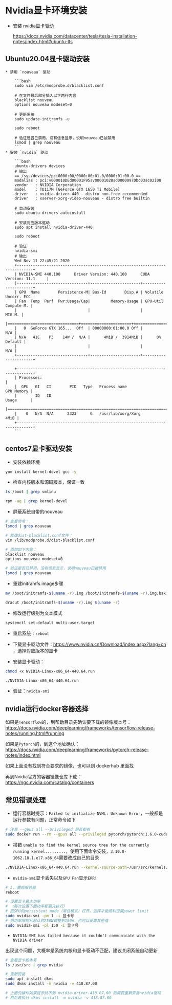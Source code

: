 # Nvidia显卡环境安装

* 安装 [nvidia显卡驱动](https://docs.aws.amazon.com/AWSEC2/latest/UserGuide/install-nvidia-driver.html)

    https://docs.nvidia.com/datacenter/tesla/tesla-installation-notes/index.html#ubuntu-lts

## Ubuntu20.04显卡驱动安装

    * 禁用 `nouveau` 驱动

        ```bash
        sudo vim /etc/modprobe.d/blacklist.conf

        # 在文件最后部分插入以下两行内容
        blacklist nouveau
        options nouveau modeset=0

        # 更新系统
        sudo update-initramfs -u

        sudo reboot

        # 验证是否已禁用，没有信息显示，说明nouveau已被禁用
        lsmod | grep nouveau
        ```
    * 安装 `nvidia` 驱动

        ```bash
        ubuntu-drivers devices
        # 输出
        == /sys/devices/pci0000:00/0000:00:01.0/0000:01:00.0 ==
        modalias : pci:v000010DEd00001F95sv00001028sd0000097Dbc03sc02i00
        vendor   : NVIDIA Corporation
        model    : TU117M [GeForce GTX 1650 Ti Mobile]
        driver   : nvidia-driver-440 - distro non-free recommended
        driver   : xserver-xorg-video-nouveau - distro free builtin

        # 自动安装
        sudo ubuntu-drivers autoinstall

        # 安装对应版本驱动
        sudo apt install nvidia-driver-440

        sudo reboot

        # 验证
        nvidia-smi
        # 输出
        Wed Nov 11 22:45:21 2020
        +-----------------------------------------------------------------------------+
        | NVIDIA-SMI 440.100      Driver Version: 440.100      CUDA Version: 11.1     |
        |-------------------------------+----------------------+----------------------+
        | GPU  Name        Persistence-M| Bus-Id        Disp.A | Volatile Uncorr. ECC |
        | Fan  Temp  Perf  Pwr:Usage/Cap|         Memory-Usage | GPU-Util  Compute M. |
        |                               |                      |               MIG M. |
        |===============================+======================+======================|
        |   0  GeForce GTX 165...  Off  | 00000000:01:00.0 Off |                  N/A |
        | N/A   41C    P3    14W /  N/A |      4MiB /  3914MiB |      0%      Default |
        |                               |                      |                  N/A |
        +-------------------------------+----------------------+----------------------+

        +-----------------------------------------------------------------------------+
        | Processes:                                                                  |
        |  GPU   GI   CI        PID   Type   Process name                  GPU Memory |
        |        ID   ID                                                   Usage      |
        |=============================================================================|
        |    0   N/A  N/A      2323      G   /usr/lib/xorg/Xorg                  4MiB |
        +-----------------------------------------------------------------------------+
        ```

## centos7显卡驱动安装

* 安装依赖环境

```bash
yum install kernel-devel gcc -y
```

* 检查内核版本和源码版本，保证一致

```bash
ls /boot | grep vmlinu

rpm -aq | grep kernel-devel
```

* 屏蔽系统自带的nouveau

```bash
# 查看命令：
lsmod | grep nouveau

# 修改dist-blacklist.conf文件：
vim /lib/modprobe.d/dist-blacklist.conf

# 添加如下内容：
blacklist nouveau
options nouveau modeset=0

# 验证是否已禁用，没有信息显示，说明nouveau已被禁用
lsmod | grep nouveau
```

* 重建initramfs image步骤

```bash
mv /boot/initramfs-$(uname -r).img /boot/initramfs-$(uname -r).img.bak

dracut /boot/initramfs-$(uname -r).img $(uname -r)
```

* 修改运行级别为文本模式

```bash
systemctl set-default multi-user.target
```

* 重启系统：`reboot`

* 下载显卡驱动文件：https://www.nvidia.cn/Download/index.aspx?lang=cn ，选择对应版本的显卡

* 安装显卡驱动：

```bash
chmod +x NVIDIA-Linux-x86_64-440.64.run

./NVIDIA-Linux-x86_64-440.64.run
```

* 验证：`nvidia-smi`

## nvidia运行docker容器选择

如果是`Tensorflow`的，到帮助目录先确认要下载的镜像版本号：https://docs.nvidia.com/deeplearning/frameworks/tensorflow-release-notes/running.html#running

如果是`Pytorch`的，到这个地址确认：https://docs.nvidia.com/deeplearning/frameworks/pytorch-release-notes/index.html

如果上面没有找到符合要求的镜像，也可以到 dockerhub 里面找

再到Nvidia官方的容器镜像仓库下载：https://ngc.nvidia.com/catalog/containers

## 常见错误处理

* 运行容器时提示：`Failed to initialize NVML: Unknown Error`，一般都是运行参数有问题，正常命令如下

```bash
# 注意 --gpus all --privileged 是否都有
sudo docker run --rm --gpus all --privileged pytorch/pytorch:1.6.0-cuda10.1-cudnn7-runtime nvidia-smi
```

* 报错 `unable to find the kernel source tree for the currently running kernel.........`，使用下面命令安装，`3.10.0-1062.18.1.el7.x86_64`需要改成自己的目录

```bash
./NVIDIA-Linux-x86_64-440.64.run --kernel-source-path=/usr/src/kernels/3.10.0-1062.18.1.el7.x86_64 -k $(uname -r)
```

* `nvidia-smi`显卡丢失以及`GPU Fan`显示`ERR!`

```bash
# 1. 重启服务器
reboot

# 设置显卡最大功率
# （每次设置下面功率都要先执行）
# 把GPU的persistent mode（常驻模式）打开，这样才能顺利设置power limit
sudo nvidia-smi -pm 1 -i 显卡号
# 把功率限制从默认的250W调整到150W，也可以设置其他值
sudo nvidia-smi -pl 150 -i 显卡号
```

* `NVIDIA-SMI has failed because it couldn't communicate with the NVIDIA driver`

出现这个问题，大概率是系统内核和显卡驱动不匹配，建议关闭系统自动更新

```bash
# 查看显卡版本号
ls /usr/src | grep nvidia

# 重新安装
sudo apt install dkms
sudo dkms install -m nvidia -v 418.87.00

# 上面的操作如果提示找不到 nvidia-driver-418.87.00 则需要重新安装nvidia驱动
# 然后再执行 dkms install -m nvidia -v 418.87.00
```